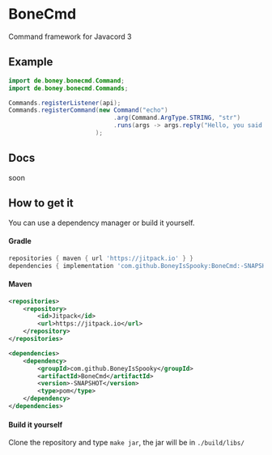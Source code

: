 # BoneCmd
Command framework for Javacord 3

## Example

```java
import de.boney.bonecmd.Command;
import de.boney.bonecmd.Commands;
```
```java
Commands.registerListener(api);
Commands.registerCommand(new Command("echo")
                             .arg(Command.ArgType.STRING, "str")
                             .runs(args -> args.reply("Hello, you said " + args.getString("str").get()))
                        );
```

## Docs

soon

## How to get it
You can use a dependency manager or build it yourself.

#### Gradle
```groovy
repositories { maven { url 'https://jitpack.io' } }
dependencies { implementation 'com.github.BoneyIsSpooky:BoneCmd:-SNAPSHOT' }
```

#### Maven
```xml
<repositories>
    <repository>
        <id>Jitpack</id>
        <url>https://jitpack.io</url>
    </repository>
</repositories>

<dependencies>
    <dependency>
        <groupId>com.github.BoneyIsSpooky</groupId>
        <artifactId>BoneCmd</artifactId>
        <version>-SNAPSHOT</version>
        <type>pom</type>
    </dependency>
</dependencies>
```

#### Build it yourself
Clone the repository and type `make jar`, the jar will be in `./build/libs/`
